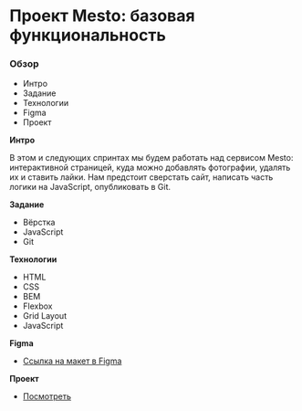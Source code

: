 # Проект Mesto: базовая функциональность

### Обзор
* Интро
* Задание
* Технологии
* Figma
* Проект

**Интро**

В этом и следующих спринтах мы будем работать над сервисом Mesto: интерактивной страницей, куда можно добавлять фотографии, удалять их и ставить лайки. Нам предстоит сверстать сайт, написать часть логики на JavaScript, опубликовать в Git. 

**Задание**

* Вёрстка
* JavaScript
* Git

**Технологии**
* HTML
* CSS
* BEM
* Flexbox
* Grid Layout
* JavaScript

**Figma**

* [Ссылка на макет в Figma](https://www.figma.com/file/2cn9N9jSkmxD84oJik7xL7/JavaScript.-Sprint-4?node-id=28212%3A155&t=0iz97nwFS6w3MGts-0)

**Проект**

* [Посмотреть](https://nikolaybugynin.github.io/mesto/index.html)
